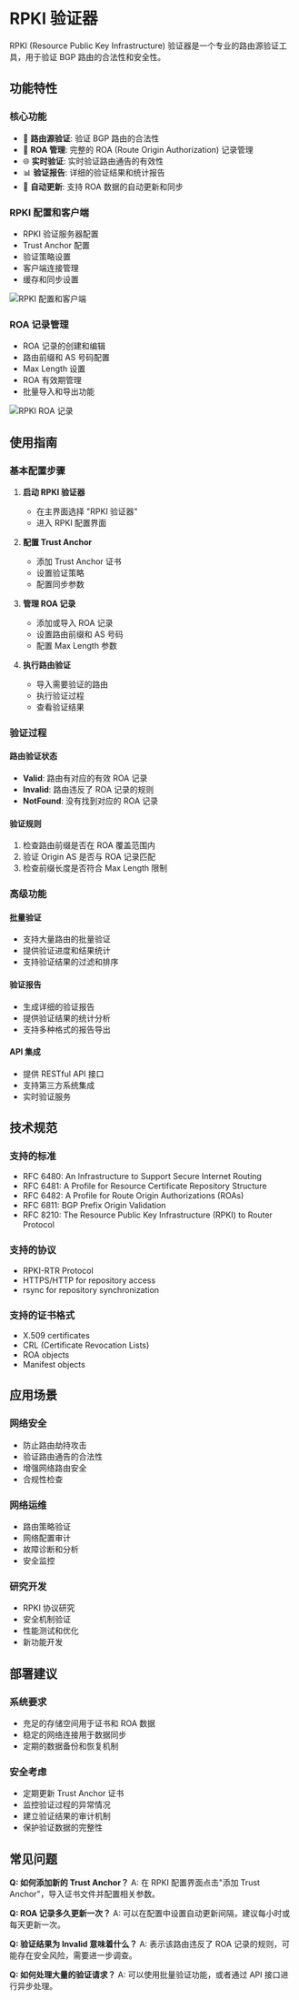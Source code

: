 # RPKI 验证器

RPKI (Resource Public Key Infrastructure) 验证器是一个专业的路由源验证工具，用于验证 BGP 路由的合法性和安全性。

## 功能特性

### 核心功能
- 🔐 **路由源验证**: 验证 BGP 路由的合法性
- 📜 **ROA 管理**: 完整的 ROA (Route Origin Authorization) 记录管理
- 🌐 **实时验证**: 实时验证路由通告的有效性
- 📊 **验证报告**: 详细的验证结果和统计报告
- 🔄 **自动更新**: 支持 ROA 数据的自动更新和同步

### RPKI 配置和客户端
- RPKI 验证服务器配置
- Trust Anchor 配置
- 验证策略设置
- 客户端连接管理
- 缓存和同步设置

![RPKI 配置和客户端](images/rpki/rpki-config-and-client.png)

### ROA 记录管理
- ROA 记录的创建和编辑
- 路由前缀和 AS 号码配置
- Max Length 设置
- ROA 有效期管理
- 批量导入和导出功能

![RPKI ROA 记录](images/rpki/rpki-roa.png)

## 使用指南

### 基本配置步骤

1. **启动 RPKI 验证器**
   - 在主界面选择 "RPKI 验证器"
   - 进入 RPKI 配置界面

2. **配置 Trust Anchor**
   - 添加 Trust Anchor 证书
   - 设置验证策略
   - 配置同步参数

3. **管理 ROA 记录**
   - 添加或导入 ROA 记录
   - 设置路由前缀和 AS 号码
   - 配置 Max Length 参数

4. **执行路由验证**
   - 导入需要验证的路由
   - 执行验证过程
   - 查看验证结果

### 验证过程

#### 路由验证状态
- **Valid**: 路由有对应的有效 ROA 记录
- **Invalid**: 路由违反了 ROA 记录的规则
- **NotFound**: 没有找到对应的 ROA 记录

#### 验证规则
1. 检查路由前缀是否在 ROA 覆盖范围内
2. 验证 Origin AS 是否与 ROA 记录匹配
3. 检查前缀长度是否符合 Max Length 限制

### 高级功能

#### 批量验证
- 支持大量路由的批量验证
- 提供验证进度和结果统计
- 支持验证结果的过滤和排序

#### 验证报告
- 生成详细的验证报告
- 提供验证结果的统计分析
- 支持多种格式的报告导出

#### API 集成
- 提供 RESTful API 接口
- 支持第三方系统集成
- 实时验证服务

## 技术规范

### 支持的标准
- RFC 6480: An Infrastructure to Support Secure Internet Routing
- RFC 6481: A Profile for Resource Certificate Repository Structure
- RFC 6482: A Profile for Route Origin Authorizations (ROAs)
- RFC 6811: BGP Prefix Origin Validation
- RFC 8210: The Resource Public Key Infrastructure (RPKI) to Router Protocol

### 支持的协议
- RPKI-RTR Protocol
- HTTPS/HTTP for repository access
- rsync for repository synchronization

### 支持的证书格式
- X.509 certificates
- CRL (Certificate Revocation Lists)
- ROA objects
- Manifest objects

## 应用场景

### 网络安全
- 防止路由劫持攻击
- 验证路由通告的合法性
- 增强网络路由安全
- 合规性检查

### 网络运维
- 路由策略验证
- 网络配置审计
- 故障诊断和分析
- 安全监控

### 研究开发
- RPKI 协议研究
- 安全机制验证
- 性能测试和优化
- 新功能开发

## 部署建议

### 系统要求
- 充足的存储空间用于证书和 ROA 数据
- 稳定的网络连接用于数据同步
- 定期的数据备份和恢复机制

### 安全考虑
- 定期更新 Trust Anchor 证书
- 监控验证过程的异常情况
- 建立验证结果的审计机制
- 保护验证数据的完整性

## 常见问题

**Q: 如何添加新的 Trust Anchor？**
A: 在 RPKI 配置界面点击"添加 Trust Anchor"，导入证书文件并配置相关参数。

**Q: ROA 记录多久更新一次？**
A: 可以在配置中设置自动更新间隔，建议每小时或每天更新一次。

**Q: 验证结果为 Invalid 意味着什么？**
A: 表示该路由违反了 ROA 记录的规则，可能存在安全风险，需要进一步调查。

**Q: 如何处理大量的验证请求？**
A: 可以使用批量验证功能，或者通过 API 接口进行异步处理。

